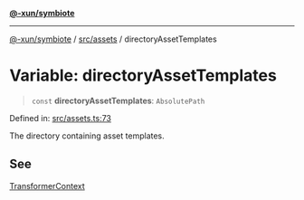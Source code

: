 [**@-xun/symbiote**](../../../README.md)

***

[@-xun/symbiote](../../../README.md) / [src/assets](../README.md) / directoryAssetTemplates

# Variable: directoryAssetTemplates

> `const` **directoryAssetTemplates**: `AbsolutePath`

Defined in: [src/assets.ts:73](https://github.com/Xunnamius/symbiote/blob/4058415994948905c0e64092da29324812f36a24/src/assets.ts#L73)

The directory containing asset templates.

## See

[TransformerContext](../type-aliases/TransformerContext.md)
